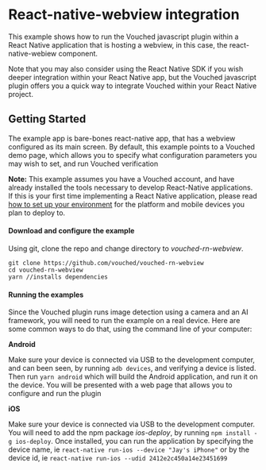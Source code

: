 # React-native-webview integration

This example shows how to run the Vouched javascript plugin within a React Native application that is hosting a webview, in this case, the react-native-webiew component.

Note that you may also consider using the React Native SDK if you wish deeper integration within your React Native app, but the Vouched javascript plugin offers you a quick way to integrate Vouched within your React Native project.

## Getting Started

The example app is bare-bones react-native app, that has a webview configured as its main screen. By default, this example points to a Vouched demo page, which allows you to specify what configuration parameters you may wish to set, and run Vouched verification

**Note:** This example assumes you have a Vouched account, and have already installed the tools necessary to develop React-Native applications. If this is your first time implementing a React Native application, please read [how to set up your environment](https://reactnative.dev/docs/environment-setup) for the platform and mobile devices you plan to deploy to.

#### Download and configure the example

Using git, clone the repo and change directory to _vouched-rn-webview_. 

```shell
git clone https://github.com/vouched/vouched-rn-webview
cd vouched-rn-webview
yarn //installs dependencies
```

#### Running the examples

Since the Vouched plugin runs image detection using a camera and an AI framework, you will need to run the example on a real device. Here are some common ways to do that, using the command line of your computer:

**Android**

Make sure your device is connected via USB to the development computer, and can been seen, by running `adb devices`, and verifying a device is listed. Then run `yarn android` which will build the Android application, and run it on the device. You will be presented with a web page that allows you to configure and run the plugin

**iOS**

Make sure your device is connected via USB to the development computer. You will need to add the npm package *ios-deploy*, by running `npm install -g ios-deploy`.  Once installed, you can run the application by specifying the device name, ie `react-native run-ios --device "Jay's iPhone"` or by the device id, ie `react-native run-ios --udid 2412e2c450a14e23451699`



